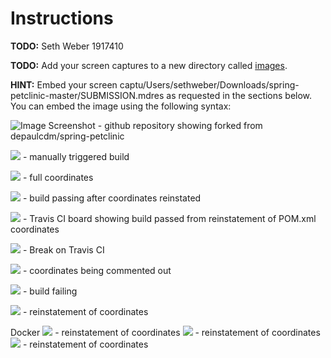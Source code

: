 # Instructions
**TODO:** Seth Weber 1917410

**TODO:** Add your screen captures to a new directory called [images](images).

**HINT:** Embed your screen captu/Users/sethweber/Downloads/spring-petclinic-master/SUBMISSION.mdres as requested in the sections below. You can embed the image using the following syntax:



![Image Screenshot](FiguresHW5/Screen%20Shot%202020-02-26%20at%204.50.49%20PM.png) - github repository showing forked from depaulcdm/spring-petclinic

![](FiguresHW5/Screen%20Shot%202020-02-26%20at%2011.00.56%20PM.png) - manually triggered build

![](FiguresHW5/Screen%20Shot%202020-02-27%20at%2012.08.04%20PM.png) - full coordinates

![](FiguresHW5/Screen%20Shot%202020-02-27%20at%201.53.42%20PM.png) - build passing after coordinates reinstated

![](FiguresHW5/Screen%20Shot%202020-02-27%20at%201.53.29%20PM.png) - Travis CI board showing build passed from reinstatement of POM.xml coordinates

![](FiguresHW5/Screen%20Shot%202020-02-27%20at%202.59.48%20PM.png) - Break on Travis CI

![](FiguresHW5/Screen%20Shot%202020-02-27%20at%201.45.17%20PM.png) - coordinates being commented out

![](FiguresHW5/Screen%20Shot%202020-02-27%20at%201.45.44%20PM.png) - build failing

![](FiguresHW5/Screen%20Shot%202020-02-27%20at%2012.08.04%20PM.png) - reinstatement of coordinates



Docker
![](FiguresHW5/Screen%20Shot%202020-03-12%20at%206.31.26%20PM.png) - reinstatement of coordinates
![](FiguresHW5/Screen%20Shot%202020-03-12%20at%206.42.08%20PM.png) - reinstatement of coordinates
![](FiguresHW5/Screen%20Shot%202020-03-12%20at%206.42.51%20PM.png) - reinstatement of coordinates
